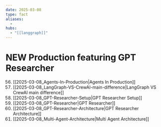```yaml
---
date: 2025-03-08
type: fact
aliases:
  -
hubs:
  - "[[langgraph]]"
---
```


# NEW Production featuring GPT Researcher

56. [[2025-03-08_Agents-In-Production|Agents In Production]]
57. [[2025-03-08_LangGraph-VS-CrewAI-main-difference|LangGraph VS CrewAI main difference]]
58. [[2025-03-08_GPT-Researcher-Setup|GPT Researcher Setup]]
59. [[2025-03-08_GPT-Researcher|GPT Researcher]]
60. [[2025-03-08_GPT-Researcher-Architecture|GPT Researcher Architecture]]
61. [[2025-03-08_Multi-Agent-Architecture|Multi Agent Architecture]]
